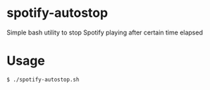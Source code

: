 # spotify-autostop
Simple bash utility to stop Spotify playing after certain time elapsed

# Usage
```
$ ./spotify-autostop.sh
```
